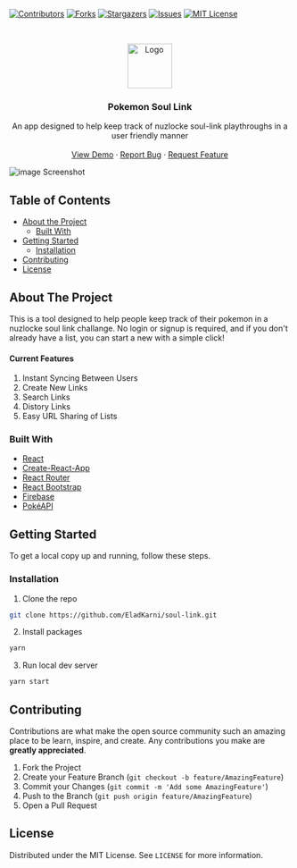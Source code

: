 <!--
*** Thanks for checking out this README Template. If you have a suggestion that would
*** make this better, please fork the repo and create a pull request or simply open
*** an issue with the tag "enhancement".
*** Thanks again! Now go create something AMAZING! :D
***
***
***
*** To avoid retyping too much info. Do a search and replace for the following:
*** EladKarni, soul-link, twitter_handle, email
-->





<!-- PROJECT SHIELDS -->
<!--
*** I'm using markdown "reference style" links for readability.
*** Reference links are enclosed in brackets [ ] instead of parentheses ( ).
*** See the bottom of this document for the declaration of the reference variables
*** for contributors-url, forks-url, etc. This is an optional, concise syntax you may use.
*** https://www.markdownguide.org/basic-syntax/#reference-style-links
-->
[![Contributors][contributors-shield]][contributors-url]
[![Forks][forks-shield]][forks-url]
[![Stargazers][stars-shield]][stars-url]
[![Issues][issues-shield]][issues-url]
[![MIT License][license-shield]][license-url]

<!-- PROJECT LOGO -->
<br />
<p align="center">
  <a href="https://github.com/EladKarni/soul-link">
    <img src="https://github.com/EladKarni/soul-link/blob/master/Resources/logo512.png" alt="Logo" width="80" height="80">
  </a>

  <h3 align="center">Pokemon Soul Link</h3>

  <p align="center">
    An app designed to help keep track of nuzlocke soul-link playthroughs in a user friendly manner  
    <br />
    <br />
    <a href="https://pokemon-soul-link.web.app/">View Demo</a>
    ·
    <a href="https://github.com/EladKarni/soul-link/issues">Report Bug</a>
    ·
    <a href="https://github.com/EladKarni/soul-link/issues">Request Feature</a>
  </p>
</p>

![image Screenshot](https://i.imgur.com/nSBT0lS.png)


<!-- TABLE OF CONTENTS -->
## Table of Contents

* [About the Project](#about-the-project)
  * [Built With](#built-with)
* [Getting Started](#getting-started)
  * [Installation](#installation)
* [Contributing](#contributing)
* [License](#license)



<!-- ABOUT THE PROJECT -->
## About The Project

This is a tool designed to help people keep track of their pokemon in a nuzlocke soul link challange. No login or signup is required, and if you don't already have a list, you can start a new with a simple click!

#### Current Features
1.  Instant Syncing Between Users
2.  Create New Links
3.  Search Links
4.  Distory Links
5.  Easy URL Sharing of Lists

### Built With

- [React](https://reactjs.org/)
- [Create-React-App](https://github.com/facebook/create-react-app)
- [React Router](https://reactrouter.com/)
- [React Bootstrap](https://react-bootstrap.github.io/)
- [Firebase](https://firebase.google.com/)
- [PokéAPI](https://pokeapi.co/)

<!-- GETTING STARTED -->
## Getting Started

To get a local copy up and running, follow these steps.

### Installation

1. Clone the repo
```sh
git clone https://github.com/EladKarni/soul-link.git
```
2. Install packages
```sh
yarn
```
3. Run local dev server
```sh
yarn start
```

<!-- CONTRIBUTING -->
## Contributing

Contributions are what make the open source community such an amazing place to be learn, inspire, and create. Any contributions you make are **greatly appreciated**.

1. Fork the Project
2. Create your Feature Branch (`git checkout -b feature/AmazingFeature`)
3. Commit your Changes (`git commit -m 'Add some AmazingFeature'`)
4. Push to the Branch (`git push origin feature/AmazingFeature`)
5. Open a Pull Request



<!-- LICENSE -->
## License

Distributed under the MIT License. See `LICENSE` for more information.

<!-- MARKDOWN LINKS & IMAGES -->
<!-- https://www.markdownguide.org/basic-syntax/#reference-style-links -->
[contributors-shield]: https://img.shields.io/github/contributors/EladKarni/soul-link.svg?style=flat-square
[contributors-url]: https://github.com/EladKarni/soul-link/graphs/contributors
[forks-shield]: https://img.shields.io/github/forks/EladKarni/soul-link.svg?style=flat-square
[forks-url]: https://github.com/EladKarni/soul-link/network/members
[stars-shield]: https://img.shields.io/github/stars/EladKarni/soul-link.svg?style=flat-square
[stars-url]: https://github.com/EladKarni/soul-link/stargazers
[issues-shield]: https://img.shields.io/github/issues/EladKarni/soul-link.svg?style=flat-square
[issues-url]: https://github.com/EladKarni/soul-link/issues
[license-shield]: https://img.shields.io/github/license/EladKarni/soul-link.svg?style=flat-square
[license-url]: https://github.com/EladKarni/soul-link/blob/master/LICENSE.txt